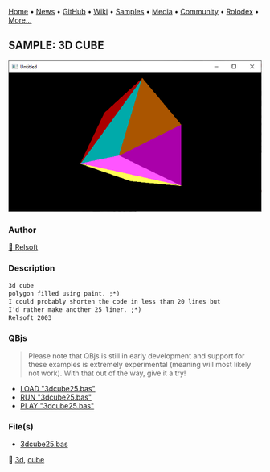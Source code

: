 [Home](https://qb64.com) • [News](../../news.md) • [GitHub](../../github.md) • [Wiki](../../wiki.md) • [Samples](../../samples.md) • [Media](../../media.md) • [Community](../../community.md) • [Rolodex](../../rolodex.md) • [More...](../../more.md)

## SAMPLE: 3D CUBE

![screenshot.png](img/screenshot.png)

### Author

[🐝 Relsoft](../relsoft.md) 

### Description

```text
3d cube
polygon filled using paint. ;*)
I could probably shorten the code in less than 20 lines but
I'd rather make another 25 liner. ;*)
Relsoft 2003
```

### QBjs

> Please note that QBjs is still in early development and support for these examples is extremely experimental (meaning will most likely not work). With that out of the way, give it a try!

* [LOAD "3dcube25.bas"](https://v6p9d9t4.ssl.hwcdn.net/html/5963335/index.html?src=https://qb64.com/samples/3d-cube/src/3dcube25.bas)
* [RUN "3dcube25.bas"](https://v6p9d9t4.ssl.hwcdn.net/html/5963335/index.html?mode=auto&src=https://qb64.com/samples/3d-cube/src/3dcube25.bas)
* [PLAY "3dcube25.bas"](https://v6p9d9t4.ssl.hwcdn.net/html/5963335/index.html?mode=play&src=https://qb64.com/samples/3d-cube/src/3dcube25.bas)

### File(s)

* [3dcube25.bas](src/3dcube25.bas)

🔗 [3d](../3d.md), [cube](../cube.md)
